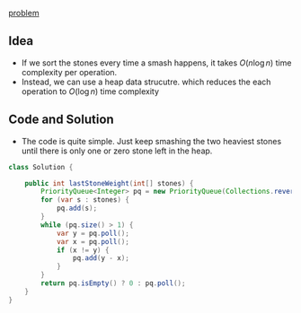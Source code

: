 [problem](https://leetcode.com/problems/last-stone-weight/description/)

## Idea
- If we sort the stones every time a smash happens, it takes $O(n \log n)$ time complexity per operation.
- Instead, we can use a heap data strucutre. which reduces the each operation  to $O(\log n)$ time complexity

##  Code and Solution
- The code is quite simple. Just keep smashing the two heaviest stones until there is only one or zero stone left in the heap.

```java
class Solution {

    public int lastStoneWeight(int[] stones) {
        PriorityQueue<Integer> pq = new PriorityQueue(Collections.reverseOrder());
        for (var s : stones) {
            pq.add(s);
        }
        while (pq.size() > 1) {
            var y = pq.poll();
            var x = pq.poll();
            if (x != y) {
                pq.add(y - x);
            }
        }
        return pq.isEmpty() ? 0 : pq.poll();
    }
}
```